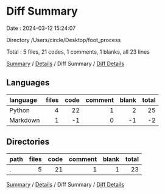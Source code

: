 # Diff Summary

Date : 2024-03-12 15:24:07

Directory /Users/circle/Desktop/foot_process

Total : 5 files,  21 codes, 1 comments, 1 blanks, all 23 lines

[Summary](results.md) / [Details](details.md) / Diff Summary / [Diff Details](diff-details.md)

## Languages
| language | files | code | comment | blank | total |
| :--- | ---: | ---: | ---: | ---: | ---: |
| Python | 4 | 22 | 1 | 2 | 25 |
| Markdown | 1 | -1 | 0 | -1 | -2 |

## Directories
| path | files | code | comment | blank | total |
| :--- | ---: | ---: | ---: | ---: | ---: |
| . | 5 | 21 | 1 | 1 | 23 |

[Summary](results.md) / [Details](details.md) / Diff Summary / [Diff Details](diff-details.md)